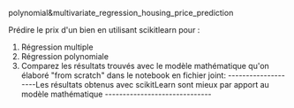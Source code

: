 polynomial&multivariate_regression_housing_price_prediction

Prédire le prix d'un bien en utilisant scikitlearn pour :
1. Régression multiple
2. Régression polynomiale 
3. Comparez les résultats trouvés avec le modèle mathématique qu'on élaboré "from scratch" dans le notebook en fichier joint:
--------------------Les résultats obtenus avec scikitLearn sont mieux par apport au modèle mathématique ------------------------------
